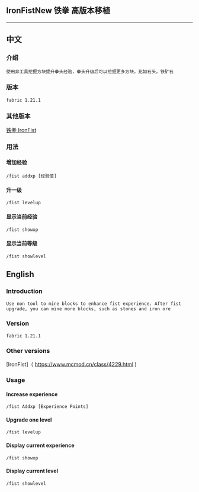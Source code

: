 ## IronFistNew 铁拳 高版本移植

---

## 中文
### 介绍
    使用非工具挖掘方块提升拳头经验，拳头升级后可以挖掘更多方块，比如石头，铁矿石

### 版本
    fabric 1.21.1

### 其他版本
[铁拳 IronFist](https://www.mcmod.cn/class/4229.html)   


### 用法
#### 增加经验
    /fist addxp [经验值]
#### 升一级
    /fist levelup
#### 显示当前经验
    /fist showxp
#### 显示当前等级
    /fist showlevel


## English

### Introduction
    Use non tool to mine blocks to enhance fist experience. After fist upgrade, you can mine more blocks, such as stones and iron ore
### Version
    fabric 1.21.1
### Other versions
[IronFist]（ https://www.mcmod.cn/class/4229.html )   
### Usage
#### Increase experience
    /fist Addxp [Experience Points]
#### Upgrade one level
    /fist levelup
#### Display current experience
    /fist showxp
#### Display current level
    /fist showlevel